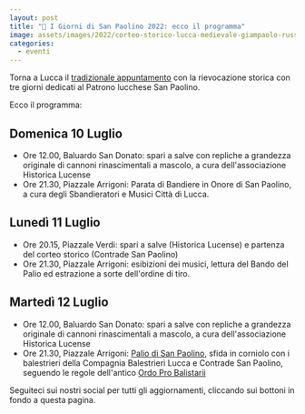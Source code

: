 ```yaml
---
layout: post
title: "📅 I Giorni di San Paolino 2022: ecco il programma"
image: assets/images/2022/corteo-storico-lucca-medievale-giampaolo-russo.jpg
categories:
  - eventi
---
```


Torna a Lucca il
[tradizionale appuntamento](/2019/giorni-san-paolino-welcome2lucca) con la
rievocazione storica con tre giorni dedicati al Patrono lucchese San Paolino.

Ecco il programma:

<!-- more -->

## Domenica 10 Luglio

* Ore 12.00, Baluardo San Donato: spari a salve con repliche a grandezza
  originale di cannoni rinascimentali a mascolo, a cura dell'associazione
  Historica Lucense
* Ore 21.30, Piazzale Arrigoni: Parata di Bandiere in Onore di San Paolino, a
  cura degli Sbandieratori e Musici Città di Lucca.

## Lunedì 11 Luglio

* Ore 20.15, Piazzale Verdi: spari a salve (Historica Lucense) e partenza del
  corteo storico (Contrade San Paolino)
* Ore 21.30, Piazzale Arrigoni: esibizioni dei musici, lettura del Bando del
  Palio ed estrazione a sorte dell'ordine di tiro.

## Martedì 12 Luglio

* Ore 12.00, Baluardo San Donato: spari a salve con repliche a grandezza
  originale di cannoni rinascimentali a mascolo, a cura dell'associazione
  Historica Lucense
* Ore 21.30, Piazzale Arrigoni: [Palio di San Paolino](/lucca-balestrieri-medioevo-storia), sfida in corniolo con i
  balestrieri della Compagnia Balestrieri Lucca e Contrade San Paolino, seguendo le regole dell'antico [Ordo Pro Balistarii](/ordo-pro-balistarii)

Seguiteci sui nostri social per tutti gli aggiornamenti, cliccando sui bottoni in fondo a questa pagina.
